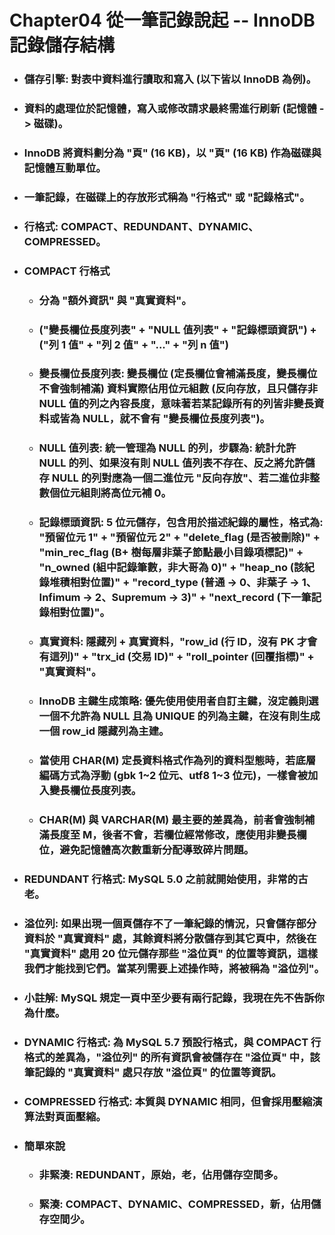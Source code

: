 Chapter04 從一筆記錄說起 -- InnoDB 記錄儲存結構
=====
* ### 儲存引擎: 對表中資料進行讀取和寫入 (以下皆以 InnoDB 為例)。
* ### 資料的處理位於記憶體，寫入或修改請求最終需進行刷新 (記憶體 -> 磁碟)。
* ### InnoDB 將資料劃分為 "頁" (16 KB)，以 "頁" (16 KB) 作為磁碟與記憶體互動單位。
* ### 一筆記錄，在磁碟上的存放形式稱為 "行格式" 或 "記錄格式"。
* ### 行格式: COMPACT、REDUNDANT、DYNAMIC、COMPRESSED。
* ### COMPACT 行格式
    * ### 分為 "額外資訊" 與 "真實資料"。
    * ### ("變長欄位長度列表" + "NULL 值列表" + "記錄標頭資訊") + ("列 1 值" + "列 2 值" + "..." + "列 n 值")
    * ### 變長欄位長度列表: 變長欄位 (定長欄位會補滿長度，變長欄位不會強制補滿) 資料實際佔用位元組數 (反向存放，且只儲存非 NULL 值的列之內容長度，意味著若某記錄所有的列皆非變長資料或皆為 NULL，就不會有 "變長欄位長度列表")。
    * ### NULL 值列表: 統一管理為 NULL 的列，步驟為: 統計允許 NULL 的列、如果沒有則 NULL 值列表不存在、反之將允許儲存 NULL 的列對應為一個二進位元 "反向存放"、若二進位非整數個位元組則將高位元補 0。
    * ### 記錄標頭資訊: 5 位元儲存，包含用於描述紀錄的屬性，格式為: "預留位元 1" + "預留位元 2" + "delete_flag (是否被刪除)" + "min_rec_flag (B+ 樹每層非葉子節點最小目錄項標記)" + "n_owned (組中記錄筆數，非大哥為 0)" + "heap_no (該紀錄堆積相對位置)" + "record_type (普通 -> 0、非葉子 -> 1、Infimum -> 2、Supremum -> 3)" + "next_record (下一筆記錄相對位置)"。
    * ### 真實資料: 隱藏列 + 真實資料，"row_id (行 ID，沒有 PK 才會有這列)" + "trx_id (交易 ID)" + "roll_pointer (回覆指標)" + "真實資料"。
    * ### InnoDB 主鍵生成策略: 優先使用使用者自訂主鍵，沒定義則選一個不允許為 NULL 且為 UNIQUE 的列為主鍵，在沒有則生成一個 row_id 隱藏列為主建。
    * ### 當使用 CHAR(M) 定長資料格式作為列的資料型態時，若底層編碼方式為浮動 (gbk 1~2 位元、utf8 1~3 位元)，一樣會被加入變長欄位長度列表。
    * ### CHAR(M) 與 VARCHAR(M) 最主要的差異為，前者會強制補滿長度至 M，後者不會，若欄位經常修改，應使用非變長欄位，避免記憶體高次數重新分配導致碎片問題。
* ### REDUNDANT 行格式: MySQL 5.0 之前就開始使用，非常的古老。
* ### 溢位列: 如果出現一個頁儲存不了一筆紀錄的情況，只會儲存部分資料於 "真實資料" 處，其餘資料將分散儲存到其它頁中，然後在 "真實資料" 處用 20 位元儲存那些 "溢位頁" 的位置等資訊，這樣我們才能找到它們。當某列需要上述操作時，將被稱為 "溢位列"。
* ### 小註解: MySQL 規定一頁中至少要有兩行記錄，我現在先不告訴你為什麼。
* ### DYNAMIC 行格式: 為 MySQL 5.7 預設行格式，與 COMPACT 行格式的差異為，"溢位列" 的所有資訊會被儲存在 "溢位頁" 中，該筆記錄的 "真實資料" 處只存放 "溢位頁" 的位置等資訊。
* ### COMPRESSED 行格式: 本質與 DYNAMIC 相同，但會採用壓縮演算法對頁面壓縮。
* ### 簡單來說
    * ### 非緊湊: REDUNDANT，原始，老，佔用儲存空間多。
    * ### 緊湊: COMPACT、DYNAMIC、COMPRESSED，新，佔用儲存空間少。
<br />
